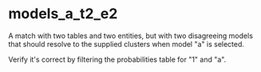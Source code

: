 # models_a_t2_e2

A match with two tables and two entities, but with two disagreeing models that should 
resolve to the supplied clusters when model "a" is selected.

Verify it's correct by filtering the probabilities table for "1" and "a".